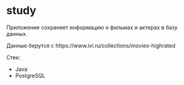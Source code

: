 # study
<p>Приложение сохраняет информацию о фильмах и актерах в базу данных.</p>
<p>Данные берутся с https://www.ivi.ru/collections/movies-highrated</p>

<p>Стек:</p>
<ul>
<li>Java</li>
<li>PostgreSQL</li>
</ul>
